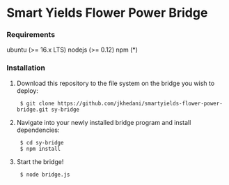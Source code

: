 # Smart Yields Flower Power Bridge


### Requirements

ubuntu (>= 16.x LTS)
nodejs (>= 0.12)
npm (*)

### Installation

1. Download this repository to the file system on the bridge you wish to deploy:

		$ git clone https://github.com/jkhedani/smartyields-flower-power-bridge.git sy-bridge

2. Navigate into your newly installed bridge program and install dependencies:

		$ cd sy-bridge
		$ npm install

3. Start the bridge!

		$ node bridge.js
